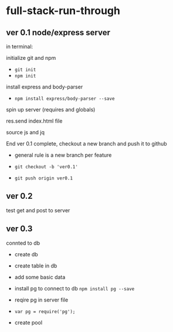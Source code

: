 # full-stack-run-through

## ver 0.1 node/express server

in terminal:

initialize git and npm

- `git init`
- `npm init`

install express and body-parser

- `npm install express/body-parser --save`

spin up server (requires and globals)

res.send index.html file

source js and jq

End ver 0.1 complete, checkout a new branch and push it to github

- general rule is a new branch per feature

- `git checkout -b 'ver0.1'`

- `git push origin ver0.1`

## ver 0.2

test get and post to server

## ver 0.3

connted to db

- create db
- create table in db
- add some basic data
- install pg to connect to db `npm install pg --save`

- reqire pg in server file

- `var pg = require('pg');`

- create pool
